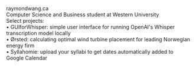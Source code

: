 raymondwang.ca <br/>
Computer Science and Business student at Western University <br/>
Select projects: <br/>
 • GUIforWhisper: simple user interface for running OpenAI's Whisper transcription model locally <br/>
 • Ørsted: calculating optimal wind turbine placement for leading Norwegian energy firm <br/>
 • Syllahomie: upload your syllabi to get dates automatically added to Google Calendar
